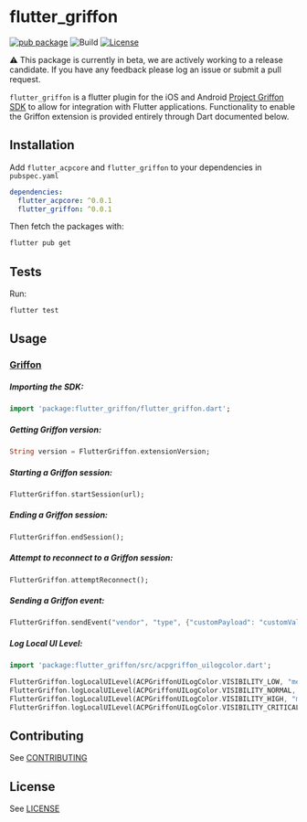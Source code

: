 # flutter_griffon

[![pub package](https://img.shields.io/pub/v/flutter_griffon.svg)](https://pub.dartlang.org/packages/flutter_griffon) ![Build](https://github.com/adobe/flutter_acpanalytics/workflows/Dart%20Unit%20Tests%20+%20Android%20Build%20+%20iOS%20Build/badge.svg) [![License](https://img.shields.io/badge/License-Apache%202.0-blue.svg)](https://opensource.org/licenses/Apache-2.0)

⚠️ This package is currently in beta, we are actively working to a release candidate. If you have any feedback please log an issue or submit a pull request.

`flutter_griffon` is a flutter plugin for the iOS and Android [Project Griffon SDK](https://aep-sdks.gitbook.io/docs/beta/project-griffon) to allow for integration with Flutter applications. Functionality to enable the Griffon extension is provided entirely through Dart documented below.

## Installation

Add `flutter_acpcore` and `flutter_griffon` to your dependencies in `pubspec.yaml`

```yaml
dependencies:
  flutter_acpcore: ^0.0.1
  flutter_griffon: ^0.0.1
```

Then fetch the packages with:

```bash
flutter pub get
```

## Tests

Run:

```bash
flutter test
```

## Usage
### [Griffon](https://aep-sdks.gitbook.io/docs/beta/project-griffon)

##### Importing the SDK:
```dart
import 'package:flutter_griffon/flutter_griffon.dart';
```

##### Getting Griffon version:
 ```dart
String version = FlutterGriffon.extensionVersion;
 ```

##### Starting a Griffon session:
 ```dart
FlutterGriffon.startSession(url);
 ```

##### Ending a Griffon session:
```dart
FlutterGriffon.endSession();
```

##### Attempt to reconnect to a Griffon session:
```dart
FlutterGriffon.attemptReconnect();
```

##### Sending a Griffon event:
```dart
FlutterGriffon.sendEvent("vendor", "type", {"customPayload": "customValue"});
```

##### Log Local UI Level:
```dart
import 'package:flutter_griffon/src/acpgriffon_uilogcolor.dart';

FlutterGriffon.logLocalUILevel(ACPGriffonUILogColor.VISIBILITY_LOW, "message");
FlutterGriffon.logLocalUILevel(ACPGriffonUILogColor.VISIBILITY_NORMAL, "message");
FlutterGriffon.logLocalUILevel(ACPGriffonUILogColor.VISIBILITY_HIGH, "message");
FlutterGriffon.logLocalUILevel(ACPGriffonUILogColor.VISIBILITY_CRITICAL, "message");
```

## Contributing
See [CONTRIBUTING](CONTRIBUTING.md)

## License
See [LICENSE](LICENSE)
